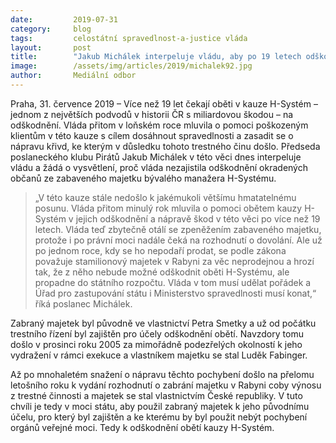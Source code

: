 ```yaml
---
date:         2019-07-31
category:     blog
tags:         celostátní spravedlnost-a-justice vláda
layout:       post
title:        "Jakub Michálek interpeluje vládu, aby po 19 letech odškodnila oběti H-Systému – hrozí, že výnos z trestné činnosti propadne státu"
image:        /assets/img/articles/2019/michalek92.jpg
author:       Mediální odbor
---
```



Praha, 31. července 2019 – Více než 19 let čekají oběti v kauze H-Systém – jednom z největších podvodů v historii ČR s miliardovou škodou – na odškodnění. Vláda přitom v loňském roce mluvila o pomoci poškozeným klientům v této kauze s cílem dosáhnout spravedlnosti a zasadit se o nápravu křivd, ke kterým v důsledku tohoto trestného činu došlo. Předseda poslaneckého klubu Pirátů Jakub Michálek v této věci dnes interpeluje vládu a žádá o vysvětlení, proč vláda nezajistila odškodnění okradených občanů ze zabaveného majetku bývalého manažera H-Systému. 

> „V této kauze stále nedošlo k jakémukoli většímu hmatatelnému posunu. Vláda přitom minulý rok mluvila o pomoci obětem kauzy H-Systém v jejich odškodnění a nápravě škod v této věci po více než 19 letech. Vláda teď zbytečně otálí se zpeněžením zabaveného majetku, protože i po právní moci nadále čeká na rozhodnutí o dovolání. Ale už po jednom roce, kdy se ho nepodaří prodat, se podle zákona považuje stamilionový majetek v Rabyni za věc neprodejnou a hrozí tak, že z něho nebude možné odškodnit oběti H-Systému, ale propadne do státního rozpočtu. Vláda v tom musí udělat pořádek a Úřad pro zastupování státu i Ministerstvo spravedlnosti musí konat,“ říká poslanec Michálek.

Zabraný majetek byl původně ve vlastnictví Petra Smetky a už od počátku trestního řízení byl zajištěn pro účely odškodnění obětí. Navzdory tomu došlo v prosinci roku 2005 za mimořádně podezřelých okolností k jeho vydražení v rámci exekuce a vlastníkem majetku se stal Luděk Fabinger. 

Až po mnohaletém snažení o nápravu těchto pochybení došlo na přelomu letošního roku k vydání rozhodnutí o zabrání majetku v Rabyni coby výnosu z trestné činnosti a majetek se stal vlastnictvím České republiky. V tuto chvíli je tedy v moci státu, aby použil zabraný majetek k jeho původnímu účelu, pro který byl zajištěn a ke kterému by byl použit nebýt pochybení orgánů veřejné moci. Tedy k odškodnění obětí kauzy H-Systém.
